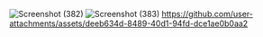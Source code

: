 ![Screenshot (382)](https://github.com/user-attachments/assets/3fc0e712-078d-4282-803a-340aa51c975f)                       ![Screenshot (383)](https://github.com/user-attachments/assets/2d18c444-c6b7-4aae-a774-0e1a598ff439)
https://github.com/user-attachments/assets/deeb634d-8489-40d1-94fd-dce1ae0b0aa2

